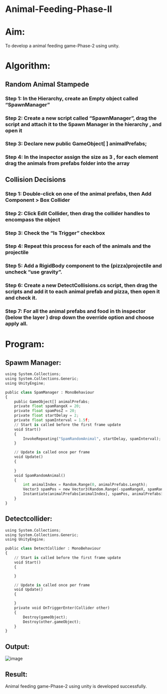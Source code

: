# Animal-Feeding-Phase-II

# Aim:

To develop a animal feeding game-Phase-2 using unity.

# Algorithm:
## Random Animal Stampede
### Step 1: In the Hierarchy, create an Empty object called “SpawnManager”
### Step 2: Create a new script called “SpawnManager”, drag the script and attach it to the Spawn Manager in the hierarchy , and open it
### Step 3: Declare new public GameObject[ ] animalPrefabs;
### Step 4: In the inspector assign the size as 3 , for each element drag the animals from prefabs folder into the array

## Collision Decisions
### Step 1: Double-click on one of the animal prefabs, then Add Component > Box Collider
### Step 2: Click Edit Collider, then drag the collider handles to encompass the object
### Step 3: Check the “Is Trigger” checkbox
### Step 4: Repeat this process for each of the animals and the projectile
### Step 5: Add a RigidBody component to the (pizza)projectile and uncheck “use gravity”.
### Step 6: Create a new DetectCollisions.cs script, then drag the scripts and add it to each animal prefab and pizza, then open it and check it.
### Step 7: For all the animal prefabs and food in th inspector (below the  layer ) drop down the override option and choose apply all.

# Program:

## Spawm Manager:
```python
using System.Collections;
using System.Collections.Generic;
using UnityEngine;

public class SpamManager : MonoBehaviour
{
    public GameObject[] animalPrefabs;
    private float spamRangeX = 20;
    private float spamPosZ = 20;
    private float startDelay = 2;
    private float spamInterval = 1.5f;
    // Start is called before the first frame update
    void Start()
    {
        InvokeRepeating("SpamRandomAnimal", startDelay, spamInterval);
    }

    // Update is called once per frame
    void Update()
    {
        
    }
    void SpamRandomAnimal()
    {
        int animalIndex = Random.Range(0, animalPrefabs.Length);
        Vector3 spamPos = new Vector3(Random.Range(-spamRangeX, spamRangeX), 0, spamPosZ);
        Instantiate(animalPrefabs[animalIndex], spamPos, animalPrefabs[animalIndex].transform.rotation);
    }
}
```

## Detectcollider:
```python
using System.Collections;
using System.Collections.Generic;
using UnityEngine;

public class DetectCollider : MonoBehaviour
{
    // Start is called before the first frame update
    void Start()
    {

    }

    // Update is called once per frame
    void Update()
    {

    }
    private void OnTriggerEnter(Collider other)
    {
        Destroy(gameObject);
        Destroy(other.gameObject);
    }
}
```


## Output:

![image](https://github.com/haritha-venkat/Animal-Feeding-Phase-II/assets/121285701/1280e3d1-fb8a-4b59-b7c2-aed839359794)

## Result:

Animal feeding game-Phase-2 using unity is developed successfully.



